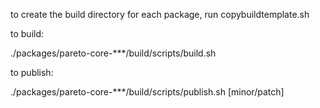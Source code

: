 to create the build directory for each package, run copybuildtemplate.sh

to build:

./packages/pareto-core-***/build/scripts/build.sh

to publish:

./packages/pareto-core-***/build/scripts/publish.sh [minor/patch]
